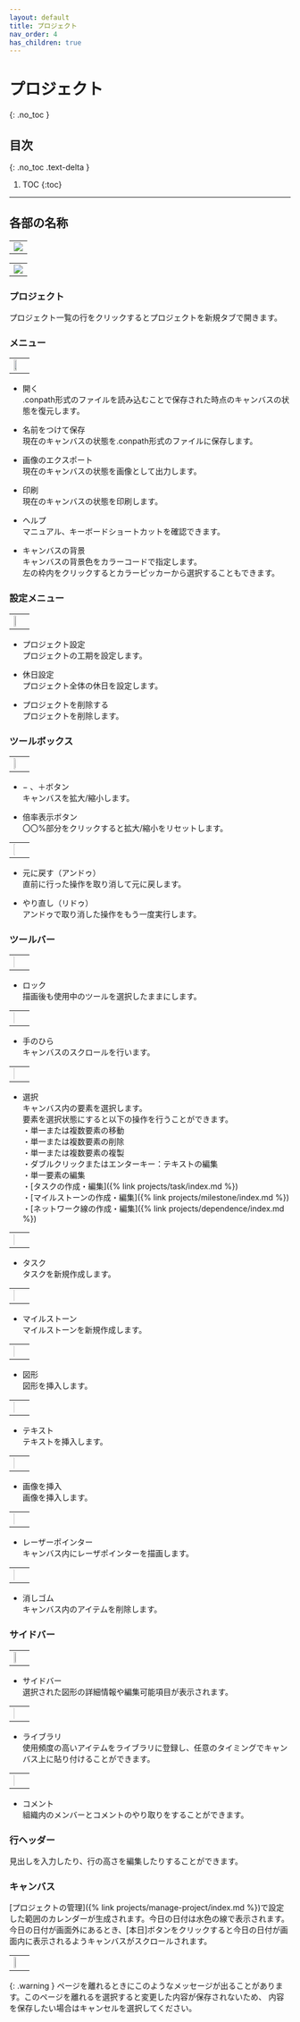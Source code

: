 ```yaml
---
layout: default
title: プロジェクト
nav_order: 4
has_children: true
---
```


# プロジェクト
{: .no_toc }

## 目次
{: .no_toc .text-delta }

1. TOC
{:toc}

---

## 各部の名称
<table><tr><td>
<img src="/assets/images/projects/1.png">
</td></tr></table>
<table><tr><td>
<img src="/assets/images/projects/2.png">
</td></tr></table>

### プロジェクト

プロジェクト一覧の行をクリックするとプロジェクトを新規タブで開きます。

### メニュー
<table><tr><td>
<img src="/assets/images/projects/3.png" width="50%">
</td></tr></table>

- 開く  
  .conpath形式のファイルを読み込むことで保存された時点のキャンバスの状態を復元します。

- 名前をつけて保存  
  現在のキャンバスの状態を.conpath形式のファイルに保存します。

- 画像のエクスポート  
  現在のキャンバスの状態を画像として出力します。

- 印刷  
  現在のキャンバスの状態を印刷します。

- ヘルプ  
  マニュアル、キーボードショートカットを確認できます。

- キャンバスの背景  
  キャンバスの背景色をカラーコードで指定します。  
  左の枠内をクリックするとカラーピッカーから選択することもできます。

### 設定メニュー
<table><tr><td>
<img src="/assets/images/projects/4.png" width="30%">
</td></tr></table>

- プロジェクト設定  
  プロジェクトの工期を設定します。

- 休日設定  
  プロジェクト全体の休日を設定します。  

- プロジェクトを削除する  
  プロジェクトを削除します。

### ツールボックス
<table><tr><td>
<img src="/assets/images/projects/5.png" width="15%">
</td></tr></table>

- − 、＋ボタン  
  キャンバスを拡大/縮小します。

- 倍率表示ボタン  
  〇〇%部分をクリックすると拡大/縮小をリセットします。
<table><tr><td>
<img src="/assets/images/projects/6.png" width="10%">
</td></tr></table>

- 元に戻す（アンドゥ）  
  直前に行った操作を取り消して元に戻します。

- やり直し（リドゥ）  
  アンドゥで取り消した操作をもう一度実行します。

### ツールバー
<table><tr><td>
<img src="/assets/images/projects/7.png" width="5%">
</td></tr></table>

- ロック  
描画後も使用中のツールを選択したままにします。
<table><tr><td>
<img src="/assets/images/projects/8.png" width="5%">
</td></tr></table>

- 手のひら  
キャンバスのスクロールを行います。
<table><tr><td>
<img src="/assets/images/projects/9.png" width="5%">
</td></tr></table>

- 選択  
キャンバス内の要素を選択します。  
要素を選択状態にすると以下の操作を行うことができます。  
  ・単一または複数要素の移動  
  ・単一または複数要素の削除  
  ・単一または複数要素の複製  
  ・ダブルクリックまたはエンターキー：テキストの編集  
  ・単一要素の編集  
  ・[タスクの作成・編集]({% link projects/task/index.md %})  
  ・[マイルストーンの作成・編集]({% link projects/milestone/index.md %})  
  ・[ネットワーク線の作成・編集]({% link projects/dependence/index.md %})
<table><tr><td>
<img src="/assets/images/projects/10.png" width="5%">
</td></tr></table>

- タスク  
タスクを新規作成します。
<table><tr><td>
<img src="/assets/images/projects/11.png" width="5%">
</td></tr></table>

- マイルストーン  
マイルストーンを新規作成します。
<table><tr><td>
<img src="/assets/images/projects/12.png" width="5%">
</td></tr></table>

- 図形  
図形を挿入します。
<table><tr><td>
<img src="/assets/images/projects/13.png" width="5%">
</td></tr></table>

- テキスト  
テキストを挿入します。
<table><tr><td>
<img src="/assets/images/projects/14.png" width="5%">
</td></tr></table>

- 画像を挿入  
画像を挿入します。
<table><tr><td>
<img src="/assets/images/projects/15.png" width="5%">
</td></tr></table>

- レーザーポインター  
キャンバス内にレーザポインターを描画します。
<table><tr><td>
<img src="/assets/images/projects/16.png" width="5%">
</td></tr></table>

- 消しゴム  
キャンバス内のアイテムを削除します。

### サイドバー
<table><tr><td>
<img src="/assets/images/projects/17.png" width="30%">
</td></tr></table>

- サイドバー  
  選択された図形の詳細情報や編集可能項目が表示されます。
<table><tr><td>
<img src="/assets/images/projects/18.png" width="5%">
</td></tr></table>

- ライブラリ  
  使用頻度の高いアイテムをライブラリに登録し、任意のタイミングでキャンバス上に貼り付けることができます。
<table><tr><td>
<img src="/assets/images/projects/19.png" width="5%">
</td></tr></table>

- コメント  
  組織内のメンバーとコメントのやり取りをすることができます。

### 行ヘッダー

見出しを入力したり、行の高さを編集したりすることができます。

### キャンバス

[プロジェクトの管理]({% link projects/manage-project/index.md %})で設定した範囲のカレンダーが生成されます。今日の日付は水色の線で表示されます。  
今日の日付が画面外にあるとき、[本日]ボタンをクリックすると今日の日付が画面内に表示されるようキャンバスがスクロールされます。
<table><tr><td>
<img src="/assets/images/projects/20.png" width="40%">
</td></tr></table>

{: .warning }
ページを離れるときにこのようなメッセージが出ることがあります。このページを離れるを選択すると変更した内容が保存されないため、
内容を保存したい場合はキャンセルを選択してください。